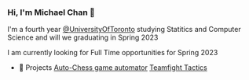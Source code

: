 ### Hi, I'm Michael Chan 👋

I'm a fourth year [@UniversityOfToronto](https://uwaterloo.ca/) studying Statitics and Computer Science and will we graduating in Spring 2023

I am currently looking for Full Time opportunities for Spring 2023


- 🔭 Projects
[Auto-Chess game automator](https://github.com/Michael-Chan1/game-automator)
[Teamfight Tactics](https://github.com/Michael-Chan1/teamfighttactics-placement-predictor)
